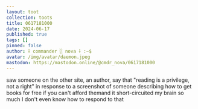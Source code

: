 ```yaml
---
layout: toot
collection: toots
title: 0617181000
date: 2024-06-17
published: true
tags: []
pinned: false
author: ⸸ commander ░ nova ⸸ :~$
avatar: /img/avatar/daemon.jpeg
mastodon: https://mastodon.online/@cmdr_nova/0617181000
---
```


saw someone on the other site, an author, say that "reading is a privilege, not a right" in response to a screenshot of someone describing how to get books for free if you can't afford themand it short-circuited my brain so much I don't even know how to respond to that
